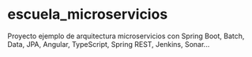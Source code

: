 # escuela_microservicios
Proyecto ejemplo de arquitectura microservicios con Spring Boot, Batch, Data, JPA, Angular, TypeScript, Spring REST, Jenkins, Sonar...

